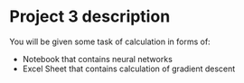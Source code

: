 # Project 3 description

You will be given some task of calculation in forms of:
- Notebook that contains neural networks
- Excel Sheet that contains calculation of gradient descent


